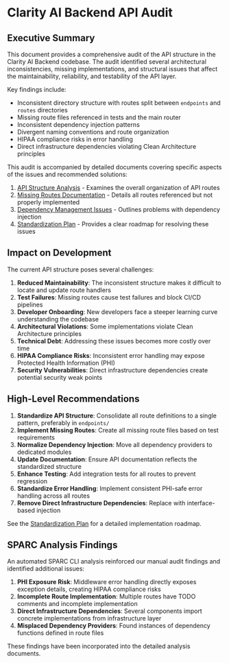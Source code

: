 # Clarity AI Backend API Audit

## Executive Summary

This document provides a comprehensive audit of the API structure in the Clarity AI Backend codebase. The audit identified several architectural inconsistencies, missing implementations, and structural issues that affect the maintainability, reliability, and testability of the API layer.

Key findings include:
- Inconsistent directory structure with routes split between `endpoints` and `routes` directories
- Missing route files referenced in tests and the main router
- Inconsistent dependency injection patterns
- Divergent naming conventions and route organization
- HIPAA compliance risks in error handling
- Direct infrastructure dependencies violating Clean Architecture principles

This audit is accompanied by detailed documents covering specific aspects of the issues and recommended solutions:

1. [API Structure Analysis](./api-audit/API_STRUCTURE_ANALYSIS.md) - Examines the overall organization of API routes
2. [Missing Routes Documentation](./api-audit/MISSING_ROUTES.md) - Details all routes referenced but not properly implemented
3. [Dependency Management Issues](./api-audit/DEPENDENCY_MANAGEMENT.md) - Outlines problems with dependency injection
4. [Standardization Plan](./api-audit/STANDARDIZATION_PLAN.md) - Provides a clear roadmap for resolving these issues

## Impact on Development

The current API structure poses several challenges:

1. **Reduced Maintainability**: The inconsistent structure makes it difficult to locate and update route handlers
2. **Test Failures**: Missing routes cause test failures and block CI/CD pipelines
3. **Developer Onboarding**: New developers face a steeper learning curve understanding the codebase
4. **Architectural Violations**: Some implementations violate Clean Architecture principles
5. **Technical Debt**: Addressing these issues becomes more costly over time
6. **HIPAA Compliance Risks**: Inconsistent error handling may expose Protected Health Information (PHI)
7. **Security Vulnerabilities**: Direct infrastructure dependencies create potential security weak points

## High-Level Recommendations

1. **Standardize API Structure**: Consolidate all route definitions to a single pattern, preferably in `endpoints/` 
2. **Implement Missing Routes**: Create all missing route files based on test requirements
3. **Normalize Dependency Injection**: Move all dependency providers to dedicated modules
4. **Update Documentation**: Ensure API documentation reflects the standardized structure
5. **Enhance Testing**: Add integration tests for all routes to prevent regression
6. **Standardize Error Handling**: Implement consistent PHI-safe error handling across all routes
7. **Remove Direct Infrastructure Dependencies**: Replace with interface-based injection

See the [Standardization Plan](./api-audit/STANDARDIZATION_PLAN.md) for a detailed implementation roadmap.

## SPARC Analysis Findings

An automated SPARC CLI analysis reinforced our manual audit findings and identified additional issues:

1. **PHI Exposure Risk**: Middleware error handling directly exposes exception details, creating HIPAA compliance risks
2. **Incomplete Route Implementation**: Multiple routes have TODO comments and incomplete implementation
3. **Direct Infrastructure Dependencies**: Several components import concrete implementations from infrastructure layer
4. **Misplaced Dependency Providers**: Found instances of dependency functions defined in route files

These findings have been incorporated into the detailed analysis documents.
